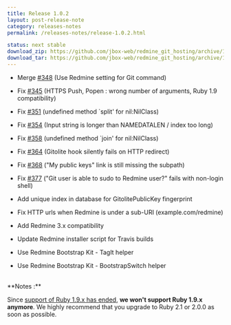 ```yaml
---
title: Release 1.0.2
layout: post-release-note
category: releases-notes
permalink: /releases-notes/release-1.0.2.html

status: next stable
download_zip: https://github.com/jbox-web/redmine_git_hosting/archive/1.0.2.zip
download_tar: https://github.com/jbox-web/redmine_git_hosting/archive/1.0.2.tar.gz
---
```


* Merge [#348](https://github.com/jbox-web/redmine_git_hosting/pull/348) (Use Redmine setting for Git command)

* Fix [#345](https://github.com/jbox-web/redmine_git_hosting/issues/345) (HTTPS Push, Popen : wrong number of arguments, Ruby 1.9 compatibility)
* Fix [#351](https://github.com/jbox-web/redmine_git_hosting/issues/351) (undefined method `split' for nil:NilClass)
* Fix [#354](https://github.com/jbox-web/redmine_git_hosting/issues/354) (Input string is longer than NAMEDATALEN / index too long)
* Fix [#358](https://github.com/jbox-web/redmine_git_hosting/issues/358) (undefined method `join' for nil:NilClass)
* Fix [#364](https://github.com/jbox-web/redmine_git_hosting/issues/364) (Gitolite hook silently fails on HTTP redirect)
* Fix [#368](https://github.com/jbox-web/redmine_git_hosting/issues/368) ("My public keys" link is still missing the subpath)
* Fix [#377](https://github.com/jbox-web/redmine_git_hosting/issues/377) ("Git user is able to sudo to Redmine user?" fails with non-login shell)

* Add unique index in database for GitolitePublicKey fingerprint
* Fix HTTP urls when Redmine is under a sub-URI (example.com/redmine)
* Add Redmine 3.x compatibility
* Update Redmine installer script for Travis builds
* Use Redmine Bootstrap Kit - TagIt helper
* Use Redmine Bootstrap Kit - BootstrapSwitch helper

<br>
**Notes :**

Since [support of Ruby 1.9.x has ended](https://www.ruby-lang.org/en/news/2014/01/10/ruby-1-9-3-will-end-on-2015/), **we won't support Ruby 1.9.x anymore**.
We highly recommend that you upgrade to Ruby 2.1 or 2.0.0 as soon as possible.
